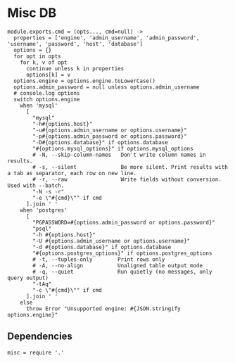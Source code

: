 
# Misc DB

    module.exports.cmd = (opts..., cmd=null) ->
      properties = ['engine', 'admin_username', 'admin_password', 'username', 'password', 'host', 'database']
      options = {}
      for opt in opts
        for k, v of opt
          continue unless k in properties
          options[k] = v
      options.engine = options.engine.toLowerCase()
      options.admin_password = null unless options.admin_username
      # console.log options
      switch options.engine
        when 'mysql'
          [
            "mysql"
            "-h#{options.host}"
            "-u#{options.admin_username or options.username}"
            "-p#{options.admin_password or options.password}"
            "-D#{options.database}" if options.database
            "#{options.mysql_options}" if options.mysql_options
            # -N, --skip-column-names   Don't write column names in results.
            # -s, --silent              Be more silent. Print results with a tab as separator, each row on new line.
            # -r, --raw                 Write fields without conversion. Used with --batch.
            "-N -s -r"
            "-e \"#{cmd}\"" if cmd
          ].join ' '
        when 'postgres'
          [
            "PGPASSWORD=#{options.admin_password or options.password}"
            "psql"
            "-h #{options.host}"
            "-U #{options.admin_username or options.username}"
            "-d #{options.database}" if options.database
            "#{options.postgres_options}" if options.postgres_options
            # -t, --tuples-only        Print rows only
            # -A, --no-align           Unaligned table output mode
            # -q, --quiet              Run quietly (no messages, only query output)
            "-tAq"
            "-c \"#{cmd}\"" if cmd
          ].join ' '
        else
          throw Error "Unsupported engine: #{JSON.stringify options.engine}"
      
## Dependencies

    misc = require '.'
